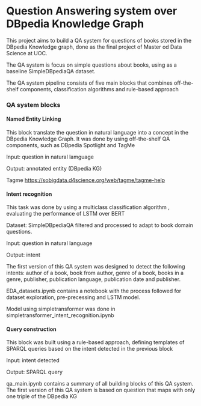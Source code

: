 # Question Answering system over DBpedia Knowledge Graph

This project aims to build a QA system for questions of books stored in the DBpedia Knowledge graph, done as the final project of Master od Data Science at UOC.

The QA system is focus on simple questions about books, using as a baseline SimpleDBpediaQA dataset.

The QA system pipeline consists of five main blocks that combines off-the-shelf components, classification algorithms and rule-based approach

### QA system blocks

#### Named Entity Linking
This block translate the question in natural language into a concept in the DBpedia Knowledge Graph. It was done by using off-the-shelf QA components, such as DBpedia Spotlight and TagMe

Input: question in natural lamguage

Output: annotated entity (DBpedia KG) 

Tagme https://sobigdata.d4science.org/web/tagme/tagme-help

#### Intent recognition
This task was done by using a multiclass classification algorithm , evaluating the performance of LSTM over BERT

Dataset: SimpleDBpediaQA filtered and processed to adapt to book domain questions.

Input: question in natural language

Output: intent

The first version of this QA system was designed to detect the following intents: author of a book, book from author, genre of a book, books in a genre, publisher, publication language, publication date and publisher.

EDA_datasets.ipynb contains a notebook with the process followed for dataset exploration, pre-precessing and LSTM model.

Model using simpletransformer was done in simpletransformer_intent_recognition.ipynb

#### Query construction
This block was built using a rule-based approach, defining templates of SPARQL queries based on the intent detected in the previous block

Input: intent detected

Output: SPARQL query

qa_main.ipynb contains a summary of all building blocks of this QA system. The first version of this QA system is based on question that maps with only one triple of the DBpedia KG

